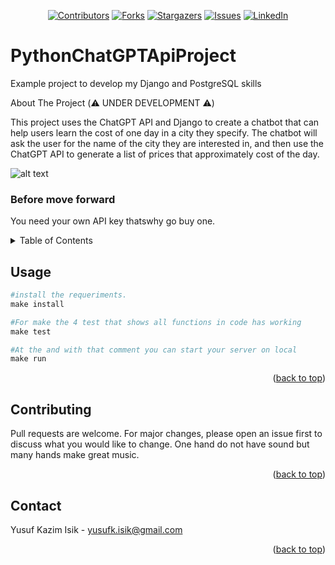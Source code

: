 <div id="top"></div>

<div align="center">

[![Contributors][contributors-shield]][contributors-url] [![Forks][forks-shield]][forks-url] [![Stargazers][stars-shield]][stars-url] [![Issues][issues-shield]][issues-url] [![LinkedIn][linkedin-shield]][linkedin-url]

</div>

# PythonChatGPTApiProject
Example project to develop my Django and PostgreSQL skills

About The Project (⚠️ UNDER DEVELOPMENT ⚠️)

This project uses the ChatGPT API and Django to create a chatbot that can help users learn the cost of one day in a city they specify. 
The chatbot will ask the user for the name of the city they are interested in, and then use the ChatGPT API to generate a list of prices that approximately cost of the day.

![alt text](https://github.com/YusufKISIK/PythonChatGPTApiProject/runninggif.gif)

### Before move forward
You need your own API key thatswhy go buy one.



<!-- TABLE OF CONTENTS -->
<details>
  <summary>Table of Contents</summary>
  <ol>
    <li>
      <a href="#about-the-project">About The Project</a>
    </li>
    <li><a href="#usage">Usage</a></li>
    <li><a href="#contributing">Contributing</a></li>
    <li><a href="#contact">Contact</a></li>
  </ol>
</details>


<!-- Usage -->
## Usage


```python
#install the requeriments.
make install

#For make the 4 test that shows all functions in code has working
make test

#At the and with that comment you can start your server on local
make run
```
<!-- CONTRIBUTING -->

<p align="right">(<a href="#top">back to top</a>)</p>

## Contributing

Pull requests are welcome. For major changes, please open an issue first
to discuss what you would like to change. 
One hand do not have sound but many hands make great music.

<p align="right">(<a href="#top">back to top</a>)</p>

<!-- Contact -->

## Contact

Yusuf Kazim Isik - yusufk.isik@gmail.com

<p align="right">(<a href="#top">back to top</a>)</p>



[contributors-shield]: https://img.shields.io/github/contributors/YusufKISIK/PythonChatGPTApiProject.svg?style=for-the-badge
[contributors-url]: https://github.com/YusufKISIK/PythonChatGPTApiProject/graphs/contributors
[forks-shield]: https://img.shields.io/github/forks/YusufKISIK/PythonChatGPTApiProject.svg?style=for-the-badge
[forks-url]: https://github.com/YusufKISIK/PythonChatGPTApiProject/network/members
[stars-shield]: https://img.shields.io/github/stars/YusufKISIK/PythonChatGPTApiProject.svg?style=for-the-badge
[stars-url]: https://github.com/YusufKISIK/PythonChatGPTApiProject/stargazers
[issues-shield]: https://img.shields.io/github/issues/YusufKISIK/PythonChatGPTApiProject.svg?style=for-the-badge
[issues-url]: https://github.com/YusufKISIK/PythonChatGPTApiProject/issues
[license-shield]: https://img.shields.io/github/license/YusufKISIK/PythonChatGPTApiProject?style=for-the-badge
[license-url]: https://github.com/YusufKISIK/PythonChatGPTApiProject/blob/master/LICENSE
[linkedin-shield]: https://img.shields.io/badge/-LinkedIn-black.svg?style=for-the-badge&logo=linkedin&colorB=555
[linkedin-url]: https://www.linkedin.com/in/yusuf-isik/
